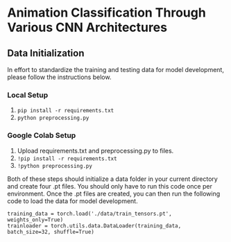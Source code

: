 # Animation Classification Through Various CNN Architectures

## Data Initialization
In effort to standardize the training and testing data for model development, please follow the instructions below.

### Local Setup
1. `pip install -r requirements.txt`
2. `python preprocessing.py`

### Google Colab Setup
1. Upload requirements.txt and preprocessing.py to files.
2. `!pip install -r requirements.txt`
3. `!python preprocessing.py`

Both of these steps should initialize a data folder in your current directory and create four .pt files. You should only have to run this code once per environment. Once the .pt files are created, you can then run the following code to load the data for model development.

``` 
training_data = torch.load('./data/train_tensors.pt', weights_only=True)
trainloader = torch.utils.data.DataLoader(training_data, batch_size=32, shuffle=True)
```
